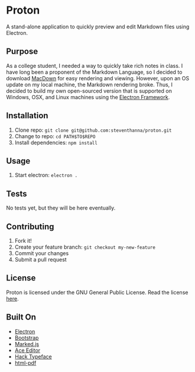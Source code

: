 # Proton
A stand-alone application to quickly preview and edit Markdown files using Electron.

## Purpose
As a college student, I needed a way to quickly take rich notes in class.  I have long been a proponent of the Markdown Language, so I decided to download [MacDown](http://macdown.uranusjr.com/) for easy rendering and viewing.  However, upon an OS update on my local machine, the Markdown rendering broke.  Thus, I decided to build my own open-sourced version that is supported on Windows, OSX, and Linux machines using the [Electron Framework](https://github.com/atom/electron).

## Installation
1. Clone repo: `git clone git@github.com:steventhanna/proton.git`
2. Change to repo: `cd PATH$TO$REPO`
3. Install dependencies: `npm install`

## Usage
1. Start electron: `electron .`

## Tests
No tests yet, but they will be here eventually.

## Contributing
1. Fork it!
2. Create your feature branch: `git checkout my-new-feature`
3. Commit your changes
4. Submit a pull request

## License
Proton is licensed under the GNU General Public License.  Read the license [here](https://github.com/steventhanna/proton/blob/master/license).

## Built On
- [Electron](https://github.com/atom/electron)
- [Bootstrap](http://getbootstrap.com)
- [Marked.js](https://github.com/chjj/marked)
- [Ace Editor](http://ace.c9.io/#nav=about)
- [Hack Typeface](https://github.com/chrissimpkins/Hack)
- [html-pdf](https://github.com/marcbachmann/node-html-pdf)
